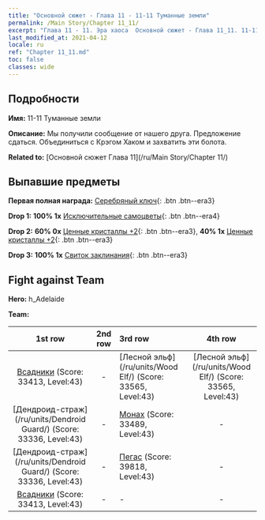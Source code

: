 ```yaml
---
title: "Основной сюжет - Глава 11 - 11-11 Туманные земли"
permalink: /Main Story/Chapter 11_11/
excerpt: "Глава 11 - 11. Эра хаоса  Основной сюжет - Глава 11_11. 11-11 Туманные земли"
last_modified_at: 2021-04-12
locale: ru
ref: "Chapter 11_11.md"
toc: false
classes: wide
---
```


## Подробности

 **Имя:** 11-11 Туманные земли

 **Описание:** Мы получили сообщение от нашего друга. Предложение сдаться. Объединиться с Крэгом Хаком и захватить эти болота.

 **Related to:** [Основной сюжет Глава 11](/ru/Main Story/Chapter 11/)

## Выпавшие предметы

 **Первая полная награда:** [Серебряный ключ](/ru/Items/con_693/){: .btn .btn--era3}

 **Drop 1:** **100% 1x** [Исключительные самоцветы](/ru/Items/mat_37/){: .btn .btn--era4}

 **Drop 2:** **60% 0x** [Ценные кристаллы +2](/ru/Items/mat_31/){: .btn .btn--era3}, **40% 1x** [Ценные кристаллы +2](/ru/Items/mat_31/){: .btn .btn--era3}

 **Drop 3:** **100% 1x** [Свиток заклинания](/ru/Items/con_694/){: .btn .btn--era3}


## Fight against Team
 **Hero:** h_Adelaide

 **Team:**


  | 1st row | 2nd row | 3rd row | 4th row |
  |:----:|:----:|:----|:----:|
  | [Всадники](/ru/units/Cavalier/) (Score: 33413, Level:43)  | - | [Лесной эльф](/ru/units/Wood Elf/) (Score: 33565, Level:43)  | [Лесной эльф](/ru/units/Wood Elf/) (Score: 33565, Level:43)  |
  | [Дендроид-страж](/ru/units/Dendroid Guard/) (Score: 33336, Level:43)  | - | [Монах](/ru/units/Monk/) (Score: 33489, Level:43)  | - |
  | [Дендроид-страж](/ru/units/Dendroid Guard/) (Score: 33336, Level:43)  | - | [Пегас](/ru/units/Pegasus/) (Score: 39818, Level:43)  | - |
  | [Всадники](/ru/units/Cavalier/) (Score: 33413, Level:43)  | - | - | - |


